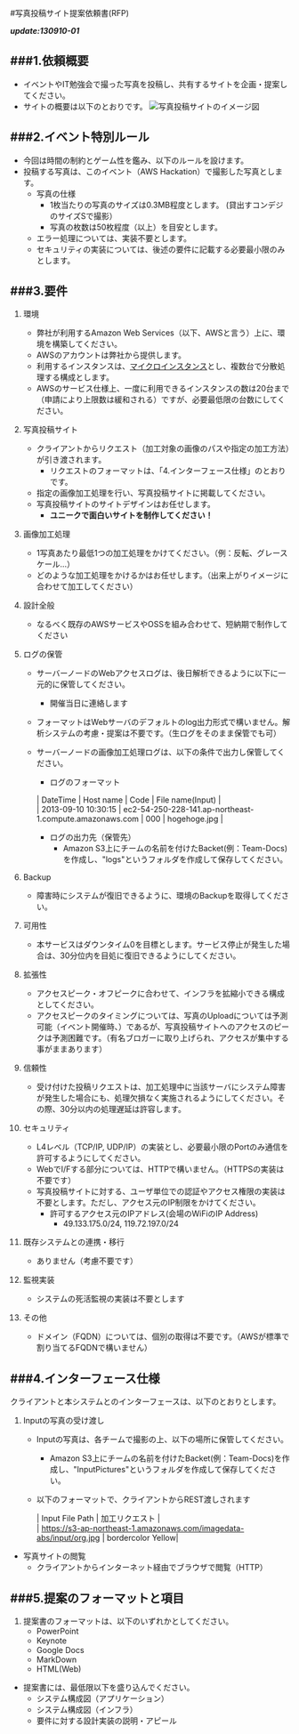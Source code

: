 #写真投稿サイト提案依頼書(RFP)

***update:130910-01***


###1.依頼概要
---
* イベントやIT勉強会で撮った写真を投稿し、共有するサイトを企画・提案してください。
* サイトの概要は以下のとおりです。
![写真投稿サイトのイメージ図](https://s3-ap-northeast-1.amazonaws.com/aws-hackathon/RFP-images/image.jpg) 

###2.イベント特別ルール
---

* 今回は時間の制約とゲーム性を鑑み、以下のルールを設けます。  
* 投稿する写真は、このイベント（AWS Hackation）で撮影した写真とします。 
	* 写真の仕様
		* 1枚当たりの写真のサイズは0.3MB程度とします。 (貸出すコンデジのサイズSで撮影）  
		* 写真の枚数は50枚程度（以上）を目安とします。
	* エラー処理については、実装不要とします。
	* セキュリティの実装については、後述の要件に記載する必要最小限のみとします。

###3.要件
---

1. 環境
	* 弊社が利用するAmazon Web Services（以下、AWSと言う）上に、環境を構築してください。　
	* AWSのアカウントは弊社から提供します。
	* 利用するインスタンスは、[マイクロインスタンス](http://aws.amazon.com/jp/ec2/instance-types/)とし、複数台で分散処理する構成とします。
	* AWSのサービス仕様上、一度に利用できるインスタンスの数は20台まで（申請により上限数は緩和される）ですが、必要最低限の台数にしてください。

2. 写真投稿サイト
	* クライアントからリクエスト（加工対象の画像のパスや指定の加工方法）が引き渡されます。
		* リクエストのフォーマットは、「4.インターフェース仕様」のとおりです。
	* 指定の画像加工処理を行い、写真投稿サイトに掲載してください。
	* 写真投稿サイトのサイトデザインはお任せします。
		* **ユニークで面白いサイトを制作してください！**
3. 画像加工処理
	* 1写真あたり最低1つの加工処理をかけてください。（例：反転、グレースケール…）
	* どのような加工処理をかけるかはお任せします。（出来上がりイメージに合わせて加工してください）
4. 設計全般
	* なるべく既存のAWSサービスやOSSを組み合わせて、短納期で制作してください 
5. ログの保管
	* サーバーノードのWebアクセスログは、後日解析できるように以下に一元的に保管してください。
		- 開催当日に連絡します
	* フォーマットはWebサーバのデフォルトのlog出力形式で構いません。解析システムの考慮・提案は不要です。（生ログをそのまま保管でも可）
	* サーバーノードの画像加工処理ログは、以下の条件で出力し保管してください。
		- ログのフォーマット

		| DateTime | Host name | Code | File name(Input) |  
		| 2013-09-10 10:30:15 | ec2-54-250-228-141.ap-northeast-1.compute.amazonaws.com | 000 | hogehoge.jpg |

		- ログの出力先（保管先）
			- Amazon S3上にチームの名前を付けたBacket(例：Team-Docs)を作成し、"logs"というフォルダを作成して保存してください。

6. Backup
	* 障害時にシステムが復旧できるように、環境のBackupを取得してください。
7. 可用性
	* 本サービスはダウンタイム0を目標とします。サービス停止が発生した場合は、30分位内を目処に復旧できるようにしてください。
8. 拡張性
	* アクセスピーク・オフピークに合わせて、インフラを拡縮小できる構成としてください。
	* アクセスピークのタイミングについては、写真のUploadについては予測可能（イベント開催時、）であるが、写真投稿サイトへのアクセスのピークは予測困難です。（有名ブロガーに取り上げられ、アクセスが集中する事がままあります）
9. 信頼性
	* 受け付けた投稿リクエストは、加工処理中に当該サーバにシステム障害が発生した場合にも、処理欠損なく実施されるようにしてください。その際、30分以内の処理遅延は許容します。
10. セキュリティ
	* L4レベル（TCP/IP, UDP/IP）の実装とし、必要最小限のPortのみ通信を許可するようにしてください。
	* WebでI/Fする部分については、HTTPで構いません。（HTTPSの実装は不要です）
	* 写真投稿サイトに対する、ユーザ単位での認証やアクセス権限の実装は不要とします。ただし、アクセス元のIP制限をかけてください。
		* 許可するアクセス元のIPアドレス(会場のWiFiのIP Address)
			* 49.133.175.0/24, 119.72.197.0/24
		
11. 既存システムとの連携・移行
	* ありません（考慮不要です）
12. 監視実装
	* システムの死活監視の実装は不要とします
13. その他
	* ドメイン（FQDN）については、個別の取得は不要です。（AWSが標準で割り当てるFQDNで構いません） 

###4.インターフェース仕様
---
クライアントと本システムとのインターフェースは、以下のとおりとします。  

1. Inputの写真の受け渡し
	- Inputの写真は、各チームで撮影の上、以下の場所に保管してください。
		- Amazon S3上にチームの名前を付けたBacket(例：Team-Docs)を作成し、"InputPictures"というフォルダを作成して保存してください。
	- 以下のフォーマットで、クライアントからREST渡しされます

		| Input File Path | 加工リクエスト |  
		| https://s3-ap-northeast-1.amazonaws.com/imagedata-abs/input/org.jpg | bordercolor Yellow|



* 写真サイトの閲覧	
	- クライアントからインターネット経由でブラウザで閲覧（HTTP）
	
###5.提案のフォーマットと項目
---
1. 提案書のフォーマットは、以下のいずれかとしてください。
	* PowerPoint
	* Keynote
	* Google Docs
	* MarkDown
	* HTML(Web)
* 提案書には、最低限以下を盛り込んでください。
	* システム構成図（アプリケーション）
	* システム構成図（インフラ）
	* 要件に対する設計実装の説明・アピール